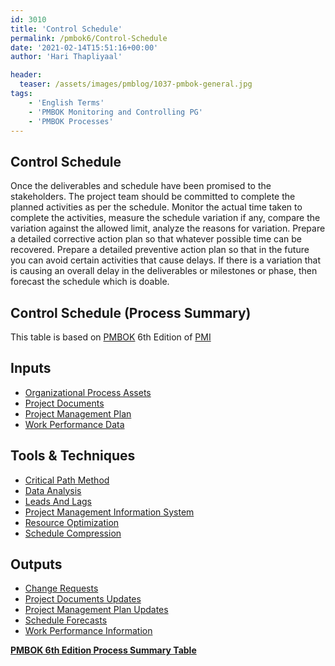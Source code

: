 ```yaml
---
id: 3010   
title: 'Control Schedule'
permalink: /pmbok6/Control-Schedule
date: '2021-02-14T15:51:16+00:00'
author: 'Hari Thapliyaal'

header:
  teaser: /assets/images/pmblog/1037-pmbok-general.jpg
tags:
    - 'English Terms'
    - 'PMBOK Monitoring and Controlling PG'
    - 'PMBOK Processes'
---
```


## Control Schedule

Once the deliverables and schedule have been promised to the stakeholders. The project team should be committed to complete the planned activities as per the schedule. Monitor the actual time taken to complete the activities, measure the schedule variation if any, compare the variation against the allowed limit, analyze the reasons for variation. Prepare a detailed corrective action plan so that whatever possible time can be recovered. Prepare a detailed preventive action plan so that in the future you can avoid certain activities that cause delays. If there is a variation that is causing an overall delay in the deliverables or milestones or phase, then forecast the schedule which is doable.

## Control Schedule (Process Summary)

This table is based on [PMBOK](https://www.pmi.org/pmbok-guide-standards) 6th Edition of [PMI](https:/www.pmi.org)

## **Inputs**

- [Organizational Process Assets](/pmbok6/organizational-process-assets)
- [Project Documents](/pmbok6/project-documents)
- [Project Management Plan](/pmbok6/project-management-plan)
- [Work Performance Data](/pmbok6/work-performance-data)

## **Tools &amp; Techniques**

- [Critical Path Method](/pmbok6/critical-path-method)
- [Data Analysis](/pmbok6/data-analysis)
- [Leads And Lags](/pmbok6/leads-and-lags)
- [Project Management Information System](/pmbok6/project-management-information-system)
- [Resource Optimization](/pmbok6/resource-optimization)
- [Schedule Compression](/pmbok6/schedule-compression)

## **Outputs**

- [Change Requests](/pmbok6/change-requests)
- [Project Documents Updates](/pmbok6/project-documents-updates)
- [Project Management Plan Updates](/pmbok6/project-management-plan-updates)
- [Schedule Forecasts](/pmbok6/schedule-forecasts)
- [Work Performance Information](/pmbok6/work-performance-information)

**[PMBOK 6th Edition Process Summary Table](process-groups-and-processes-in-pmbok6/)**
